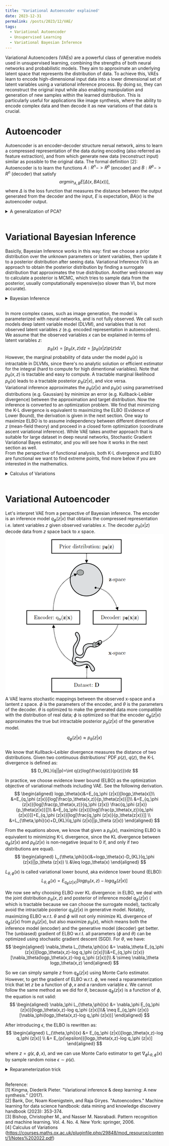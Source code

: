 ```yaml
---
title: 'Variational Autoencoder explained'
date: 2023-12-31
permalink: /posts/2023/12/VAE/
tags:
  - Variational Autoencoder
  - Unsupervised Learning
  - Variational Bayesian Inference
---
```


Variational Autoencoders (VAEs) are a powerful class of generative models used in unsupervised learning, combining the strengths of both neural networks and probabilistic models. They aim to approximate an underlying latent space that represents the distribution of data. To achieve this, VAEs learn to encode high-dimensional input data into a lower dimensional set of latent variables using a variational inference process. By doing so, they can reconstruct the original input while also enabling manipulation and generation of new samples within the learned distribution. This is particularly useful for applications like image synthesis, where the ability to encode complex data and then decode it as new variations of that data is crucial.

Autoencoder
======
Autoencoder is an encoder-decoder structure nerual network, aims to learn a compressed representation of the data during encoding (also referred as feature extraction), and from which generate new data (reconstruct input) similar as possible to the original data. The formal definition [2]: Autoencoder is to learn the functions $A: R^n -> R^p$ (encoder) and $B: R^p -> R^n$ (decoder) that satisfy
$$
argmin_{A,B}E[\Delta (x,B A(x))],
$$
where $\Delta$ is the loss function that measures the distance between the output generated from the decoder and the input, $E$ is expectation, $B A(x)$ is the autoencoder output. <br>

<details><summary>A generalization of PCA?</summary>

Note: In speaking of dimention reduction of data, one may think about Principal Component Analysis (PCA), which represent data using a low dimensional hyperplane (find a set of orthogonal basis). A linear autoencoder achieves the same result as PCA, but in practice we add non-linearity to encoder nerual network (also decoder), so the autoencoder learns a non-linear manifold instead. <br>

</details>
<br>

Variational Bayesian Inference
======
Basiclly, Bayesian Inference works in this way: first we choose a prior distribution over the unknown parameters or latent variables,  then update it to a posterior distribution after seeing data. Variational Inference (VI) is an approach to obtain the posterior distribution by finding a surrogate distribution that approximates the true distribution. Another well-known way to calculate a posterior is MCMC, which tries to sample data from the posterior, usually computationally expensive(so slower than VI, but more accurate).
<details><summary>Bayesian Inference</summary>

Recall the Bayes' Rule:
$$
p(b|a)=p(a|b)P(b)/p(a)
$$
Assume $p(\theta)$ is a marginal distribution over model parameters $\theta$, i.e. a prior distribution. $p(D|\theta)$ is the 
According to the chain rule in probability, we have: 
$$
p(\theta,D)=p(\theta|D)p(D)=p(\theta)p(D|\theta)
$$
Note that $p(D)$ is a constant, the posterior distribution over $\theta$ is:
$$
p(\theta|D)=\frac{p(\theta)p(D|\theta)}{p(D)} \propto p(\theta)p(D|\theta)
$$
That's the Bayes' Rule. $D$ here refers to the dataset consists of $n$ independently
and identically distributed (i.i.d) observed datapoints ${x_1,x_2,...,x_n} \in D$. For convenience, $p(D|\theta)$, the likelihood of $D$ under model parameter $\theta$ (or the probability assigned to the data under the model with parameters $\theta$) is written as $p_\theta(D)$. We commonly use maximum log-likelihood to estimate $\theta$:
$$
logp_\theta (D)=\sum_{x \in D}log p_\theta(x)
$$
The aim is to search for a value of $\theta$ that makes $p_\theta(x)$ approaches to the true distribution $p^*(x)$. Then we can use Bayes' Rule to make prediction about new data $x_{new}$:
$$
p(x=x_{new}|D)=\int p(x=x_{new},\theta|D)d\theta = \int p(x=x_{new}|\theta)p(\theta|D)d\theta
$$
</details>
<br>

In more complex cases, such as image generation, the model is parameterized with neural networks, and is not fully observed. We call such models deep latent variable model (DLVM), and variables that is not observed latent variables $z$ (e.g. encoded representation in autoencoders). We assume that the observed variables $x$ can be explained in terms of latent variables $z$:
$$
p_\theta(x)=\int p_\theta(x,z)dz=\int p_\theta(x|z)p(z)dz
$$
However, the marginal probability of data under the model $p_\theta(x)$ is intractable in DLVMs, since there's no analytic solution or efficient estimator for the integral (hard to compute for high dimentional variables). Note that $p_\theta(x,z)$ is tractable and easy to compute. A tractable marginal likelihood $p_\theta(x)$ leads to a tractable posterior $p_\theta(z|x)$, and vice versa. <br> Variational inference approximates the $p_\theta(z|x)$ and $p_\theta(x)$ using parametrised distributions (e.g. Gaussian) by minimize an error (e.g. Kullback-Leibler divergence) between the approximation and target distribution. Now the inference is converted to an optimization problem. We find that minimizing the K-L divergence is equivalent to maximizing the ELBO (Evidence of Lower Bound), the derivation is given in the next section. One way to maximize ELBO is to assume independency between different dimentions of $z$ (mean-field theory) and proceed in a closed form optimization (coordinate ascent variational inference). While VAE takes another approach that is suitable for large dataset in deep neural networks, Stochastic Gradient Variational Bayes estimator, and you will see how it works in the next section as well. <br>
From the perspective of functional analysis, both K-L divergence and ELBO are functional we want to find extreme points, find more below if you are interested in the mathematics.
<details><summary>Calculus of Variations</summary>

Variation is commonly used in finding the extreme value of a functional, e.g. finding a brachistochrone curve, or curve of fastest descent, which can be analogous to the derivation of ordinary functions. In mathematics, a functional is a special function that takes functions as input and output scalar numbers, a mapping from vector space to scalar domain (a function can be regarded as an infinite-dimensional vector). A simplest functional: $\int_a ^b f(x) dx$, input a function $f(x)$ and yield the area under the curve of $f(x)$ between $x=a$ and $x=b$. The output area depends on how $f(x)$, or the curve looks like. To put it in a more generalized way, a functional $I(y)$ can be like: 
$$
I(y)=\int_a ^b F(y,y';x)dx
$$
Where $y,y'$ are functions of $x$, and here just write a first order derivative (there maybe higher order of derivatives). Usually $\delta$ is used to denote variation, e.g. $\delta y$ is the variation of $y(x)$, which means a tiny (infinitely small) change in $y(x)$ when $x$ remain unchanged. Note that $\delta y$ is caused by changes in the form of $y$, not $x$, since $dx$ here is supposed to be 0 (differ from derivative $dy$). 
The extreme value of $I(y)$ happens when $\delta I=0$, the same way we determine the extreme value of a function (the first order derivative of $\frac{df(x)}{dx}=0$, which could be explained in this way: near the extreme point, $f(x)$ remain unchanged when applying small changes to $x$).
<!-- Assume that $I(y)$ reach to it extreme at $y=y^*$,  -->
Introduce a differentiable function $h(x)$ as the increment of $y(x)$, $h(x)$ satisfies the boundary constraints $h(a)=h(b)=0$,
$$
\begin{aligned}
\delta I = I(y+h)-I(y) &= \int _a^b [F(y+h,y'+h';x)-F(y,y';x)]dx\\
&= \int _a^b [F_y(y,y';x)h+F_{y'}(y,y';x)h']dx +o(h^2) \\
&= \int _a^b [\frac{\partial F}{\partial y}-\frac{d}{dx}(\frac{\partial F}{\partial y'})]hdx+\frac{\partial F}{\partial y'}h |_{x=a}^{x=b}+o(h^2)
\end{aligned}
$$
the second line of the equation is derived by Taylor expansion of $F(y+h,y'+h';x)$, the third line is obtained using integration by parts. Since $\frac{\partial F}{\partial y'}h |_{x=a}^{x=b}=0$ and the hiher order term $o(h^2)$ is neglectable, if $\delta I=0$, the following equations exists:
$$
\frac{\partial F}{\partial y}-\frac{d}{dx}(\frac{\partial F}{\partial y'})=0
$$
Yes, it's E-L equation.
</details>
<br>

Variational Autoencoder
======
Let's interpret VAE from a perspective of Bayesian inference. The encoder is an inference model $q_\phi (z|x)$ that obtains the compressed representation i.e. latent variables $z$ given observed variables $x$. The decoder $p_\theta (x|z)$ decode data from $z$ space back to $x$ space. 
<br>
<img src='/images/img/vae.png' alt="VAE">
<br>
A VAE learns stochastic mappings between the observed x-space and a lantent z space. $\phi$ is the parameters of the encoder, and $\theta$ is the parameters of the decoder. $\theta$ is optimized to make the generated data more compatible with the distribution of real data; $\phi$ is optimized so that the encoder $q_\phi (z|x)$ approximates the true but intractable posterior $p_\theta (z|x)$ of the generative model. <br>

$$
q_\phi (z|x) \approx p_\theta (z|x)
$$
<br>
We know that Kullback–Leibler divergence measures the distance of two distributions. Given two continuous distributions' PDF $p(z)$, $q(z)$, the K-L divergence is defined as:<br>
$$
D_{KL}(q||p)=\int q(z)log(\frac{q(z)}{p(z)})dz
$$

In practice, we choose evidence lower bound (ELBO) as the optimization objective of variational methods including VAE. See the following derivation.<br>
$$
\begin{aligned}
logp_\theta(x)&=E_{q_\phi (z|x)}[logp_\theta(x)]\\
&=E_{q_\phi (z|x)}[log[\frac{p_\theta(x,z)}{p_\theta(z|x)}]]\\
&=E_{q_\phi (z|x)}[log[\frac{p_\theta(x,z)}{q_\phi (z|x)} \frac{q_\phi (z|x)}{p_\theta(z|x)}]]\\
&=E_{q_\phi (z|x)}[log[\frac{p_\theta(x,z)}{q_\phi (z|x)}]]+E_{q_\phi (z|x)}[log[\frac{q_\phi (z|x)}{p_\theta(z|x)}]] \\
&=L_{\theta,\phi}(x)+D_{KL}(q_\phi (z|x)||p_\theta (z|x))
\end{aligned} 
$$

From the equations above, we know that given a $p_\theta (x)$, maximizing ELBO is equivalent to minimizing K-L divergence, since the KL divergence between $q_\phi (z|x)$ and $p_\theta (z|x)$ is non-negative (equal to 0 if, and only if two distributions are equal).<br>
$$
\begin{aligned} 
L_{\theta,\phi}(x)&=logp_\theta(x)-D_{KL}(q_\phi (z|x)||p_\theta (z|x)) \\
&\leq logp_\theta(x)
\end{aligned} 
$$

$L_{\theta,\phi}(x)$ is called variational lower bound, aka evidence lower bound (ELBO):<br>
$$
L_{\theta,\phi}(x)=E_{q_\phi (z|x)}[logp_\theta(x,z)-log q_\phi (z|x)]
$$

We now see why choosing ELBO over KL divergence: in ELBO, we deal with the joint distribution $p_{\theta}(x,z)$ and posterior of inference model $q_\phi(z|x)$ ( which is tractable because we can choose the surrogate model), tactically avoid the intractable posterior $q_{\theta}(z|x)$ in generative model.
Notably, maximizing ELBO w.r.t. $\theta$ and $\phi$ will not only minimize KL divergence of $q_\phi (z|x)$ from $p_\theta (z|x)$, but also maximize $p_\theta(x)$, which means both the inference model (encoder) and the generative model (decoder) get better. <br>
The (unbiased) gradient of ELBO w.r.t. all parameters ($\phi$ and $\theta$) can be optimized using stochastic gradient descent (SGD). For $\theta$, we have:<br>
$$
\begin{aligned} 
\nabla_\theta L_{\theta,\phi}(x) &= \nabla_\theta E_{q_\phi (z|x)}[logp_\theta(x,z)-log q_\phi (z|x)]\\&=E_{q_\phi (z|x)}[\nabla_\theta(logp_\theta(x,z)-log q_\phi (z|x))]\\ & \simeq \nabla_\theta logp_\theta(x,z)
\end{aligned} 
$$

So we can simply sample $z$ from $q_\phi (z|x)$ using Monte Carlo estimator. However, to get the gradient of ELBO w.r.t. $\phi$, we need a reparameterization trick that let $z$ be a function of $\phi,x$ and a random variable $\epsilon$. We cannot follow the same method as we did for $\theta$, because $q_\phi (z|x)$ is a function of $\phi$, the equation is not valid:<br>
$$
\begin{aligned} 
\nabla_\phi L_{\theta,\phi}(x) &= \nabla_\phi E_{q_\phi (z|x)}[logp_\theta(x,z)-log q_\phi (z|x)]\\& \neq E_{q_\phi (z|x)}[\nabla_\phi(logp_\theta(x,z)-log q_\phi (z|x))]
\end{aligned} 
$$

After introducing $\epsilon$, the ELBO is rewritten as: <br>
$$
\begin{aligned}
L_{\theta,\phi}(x) &= E_{q_\phi (z|x)}[logp_\theta(x,z)-log q_\phi (z|x)] \\ &= E_{p(\epsilon)}[logp_\theta(x,z)-log q_\phi (z|x)] 
\end{aligned} 
$$

where $z = g(\epsilon, \phi, x)$, and we can use Monte Carlo estimator to get $\nabla_\phi L_{\theta,\phi}(x)$ by sample random noise $\epsilon \sim p(\epsilon)$. 


<details><summary>Reparameterization trick</summary>

Since we cannot compute gradients of the objective $f$ w.r.t. $\phi$ through the random variable $z \sim q_\phi (z|x)$, we can re-parameterizing $z$ as a deterministic and differentiable function of $\phi, x$, and a random variable $\epsilon$. In this way, we externalize the randomness in z by introducing $\epsilon$ (random noise) that is independent of $x$ or $phi$. We usually know the pdf of $p(\epsilon)$, e.g. we choose normal distribution for $\epsilon \sim N(0, I)$.
$$
z = g(\epsilon, \phi, x) \\
E_{q_\phi (z|x)}[f(z)] = E_{p(\epsilon)}[f(z)]
$$
Now we can use a simple Monte Carlo estimator to get the unbiased estimation of the gradients:
$$
\begin{aligned}
\nabla_\phi E_{q_\phi (z|x)}[f(z)] &= \nabla_\phi E_{p(\epsilon)}[f(z)] \\ &= E_{p(\epsilon)}[\nabla_\phi f(z)] \\  & \simeq \nabla_\phi f(z)
\end{aligned}
$$
</details>
<br>

Reference: <br>
[1] Kingma, Diederik Pieter. "Variational inference & deep learning: A new synthesis." (2017).<br>
[2] Bank, Dor, Noam Koenigstein, and Raja Giryes. "Autoencoders." Machine learning for data science handbook: data mining and knowledge discovery handbook (2023): 353-374. <br>
[3] Bishop, Christopher M., and Nasser M. Nasrabadi. Pattern recognition and machine learning. Vol. 4. No. 4. New York: springer, 2006.<br>
[4] Calculus of Variations (https://courses.maths.ox.ac.uk/pluginfile.php/29848/mod_resource/content/1/Notes%202022.pdf)